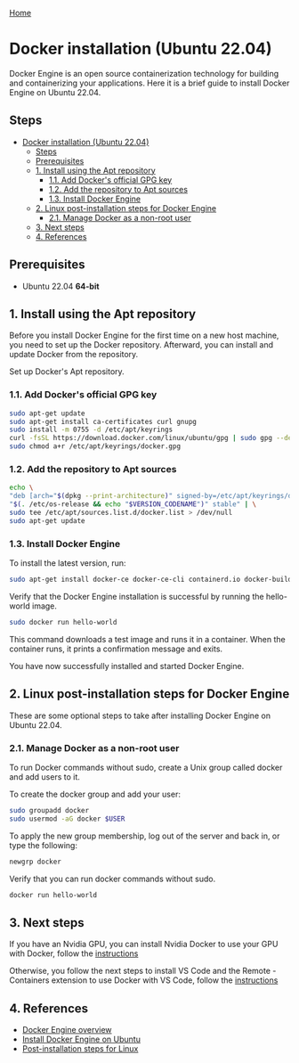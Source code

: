 [Home](../index.md)

# Docker installation (Ubuntu 22.04)

Docker Engine is an open source containerization technology for building and containerizing your applications.
Here it is a brief guide to install Docker Engine on Ubuntu 22.04.

## Steps

- [Docker installation (Ubuntu 22.04)](#docker-installation-ubuntu-2204)
  - [Steps](#steps)
  - [Prerequisites](#prerequisites)
  - [1. Install using the Apt repository](#1-install-using-the-apt-repository)
    - [1.1. Add Docker's official GPG key](#11-add-dockers-official-gpg-key)
    - [1.2. Add the repository to Apt sources](#12-add-the-repository-to-apt-sources)
    - [1.3. Install Docker Engine](#13-install-docker-engine)
  - [2. Linux post-installation steps for Docker Engine](#2-linux-post-installation-steps-for-docker-engine)
    - [2.1. Manage Docker as a non-root user](#21-manage-docker-as-a-non-root-user)
  - [3. Next steps](#3-next-steps)
  - [4. References](#4-references)

## Prerequisites

- Ubuntu 22.04 **64-bit**

## 1. Install using the Apt repository

Before you install Docker Engine for the first time on a new host machine, you need to set up the Docker repository. Afterward, you can install and update Docker from the repository.

Set up Docker's Apt repository.

### 1.1. Add Docker's official GPG key
  
```bash
sudo apt-get update
sudo apt-get install ca-certificates curl gnupg
sudo install -m 0755 -d /etc/apt/keyrings
curl -fsSL https://download.docker.com/linux/ubuntu/gpg | sudo gpg --dearmor -o /etc/apt/keyrings/docker.gpg
sudo chmod a+r /etc/apt/keyrings/docker.gpg
```

### 1.2. Add the repository to Apt sources
  
  ```bash
echo \
  "deb [arch="$(dpkg --print-architecture)" signed-by=/etc/apt/keyrings/docker.gpg] https://download.docker.com/linux/ubuntu \
  "$(. /etc/os-release && echo "$VERSION_CODENAME")" stable" | \
  sudo tee /etc/apt/sources.list.d/docker.list > /dev/null
sudo apt-get update
```

### 1.3. Install Docker Engine

To install the latest version, run:

```bash
sudo apt-get install docker-ce docker-ce-cli containerd.io docker-buildx-plugin docker-compose-plugin
```

Verify that the Docker Engine installation is successful by running the hello-world image.

```bash
sudo docker run hello-world
```

This command downloads a test image and runs it in a container. When the container runs, it prints a confirmation message and exits.

You have now successfully installed and started Docker Engine.

## 2. Linux post-installation steps for Docker Engine

These are some optional steps to take after installing Docker Engine on Ubuntu 22.04.

### 2.1. Manage Docker as a non-root user

To run Docker commands without sudo, create a Unix group called docker and add users to it.

To create the docker group and add your user:

```bash
sudo groupadd docker
sudo usermod -aG docker $USER
```

To apply the new group membership, log out of the server and back in, or type the following:

```bash
newgrp docker
```

Verify that you can run docker commands without sudo.

```bash
docker run hello-world
```

## 3. Next steps

If you have an Nvidia GPU, you can install Nvidia Docker to use your GPU with Docker, follow the [instructions](/dual_boot/nvidia_docker.md)

Otherwise, you follow the next steps to install VS Code and the Remote - Containers extension to use Docker with VS Code, follow the [instructions](/dual_boot/vscode_docker.md)

## 4. References

- [Docker Engine overview](https://docs.docker.com/engine/)
- [Install Docker Engine on Ubuntu](https://docs.docker.com/engine/install/ubuntu/)
- [Post-installation steps for Linux](https://docs.docker.com/engine/install/linux-postinstall/)
  
